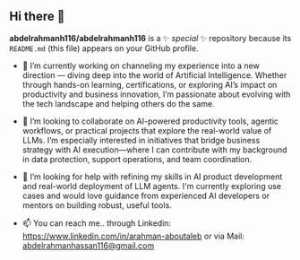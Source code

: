 ## Hi there 👋


**abdelrahmanh116/abdelrahmanh116** is a ✨ _special_ ✨ repository because its `README.md` (this file) appears on your GitHub profile.



- 🔭 I’m currently working on channeling my experience into a new direction — diving deep into the world of Artificial Intelligence. Whether through hands-on learning, certifications, or exploring AI’s impact on productivity and business innovation, I’m passionate about evolving with the tech landscape and helping others do the same.
  
- 👯 I’m looking to collaborate on AI-powered productivity tools, agentic workflows, or practical projects that explore the real-world value of LLMs. I’m especially interested in initiatives that bridge business strategy with AI execution—where I can contribute with my background in data protection, support operations, and team coordination.
  
- 🤔 I’m looking for help with refining my skills in AI product development and real-world deployment of LLM agents. I'm currently exploring use cases and would love guidance from experienced AI developers or mentors on building robust, useful tools.

- 📫 You can reach me..
    through Linkedin: https://www.linkedin.com/in/arahman-aboutaleb
    or via Mail: abdelrahmanhassan116@gmail.com


